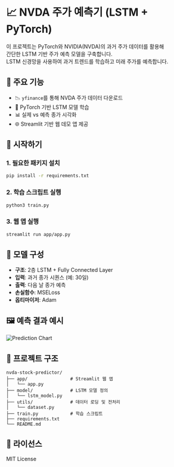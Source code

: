 # 📈 NVDA 주가 예측기 (LSTM + PyTorch)

이 프로젝트는 PyTorch와 NVIDIA(NVDA)의 과거 주가 데이터를 활용해  
간단한 LSTM 기반 주가 예측 모델을 구축합니다.  
LSTM 신경망을 사용하여 과거 트렌드를 학습하고 미래 주가를 예측합니다.

## 🔧 주요 기능

- 📉 `yfinance`를 통해 NVDA 주가 데이터 다운로드
- 🧠 PyTorch 기반 LSTM 모델 학습
- 📊 실제 vs 예측 종가 시각화
- 🌐 Streamlit 기반 웹 데모 앱 제공

## 🚀 시작하기

### 1. 필요한 패키지 설치
```bash
pip install -r requirements.txt
```

### 2. 학습 스크립트 실행
```bash
python3 train.py
```

### 3. 웹 앱 실행
```bash
streamlit run app/app.py
```

## 🧪 모델 구성

- **구조**: 2층 LSTM + Fully Connected Layer
- **입력**: 과거 종가 시퀀스 (예: 30일)
- **출력**: 다음 날 종가 예측
- **손실함수**: MSELoss
- **옵티마이저**: Adam

## 🖼️ 예측 결과 예시

![Prediction Chart](screenshot.png)

## 📁 프로젝트 구조

```
nvda-stock-predictor/
├── app/                # Streamlit 웹 앱
│   └── app.py
├── model/              # LSTM 모델 정의
│   └── lstm_model.py
├── utils/              # 데이터 로딩 및 전처리
│   └── dataset.py
├── train.py            # 학습 스크립트
├── requirements.txt
└── README.md
```

## 📝 라이선스

MIT License
